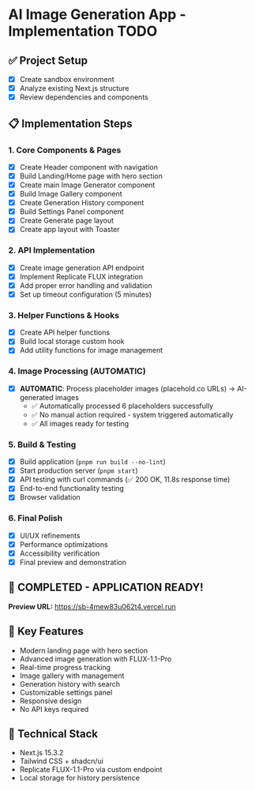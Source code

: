 # AI Image Generation App - Implementation TODO

## ✅ Project Setup
- [x] Create sandbox environment
- [x] Analyze existing Next.js structure
- [x] Review dependencies and components

## 📋 Implementation Steps

### 1. Core Components & Pages
- [x] Create Header component with navigation
- [x] Build Landing/Home page with hero section
- [x] Create main Image Generator component
- [x] Build Image Gallery component
- [x] Create Generation History component
- [x] Build Settings Panel component
- [x] Create Generate page layout
- [x] Create app layout with Toaster

### 2. API Implementation
- [x] Create image generation API endpoint
- [x] Implement Replicate FLUX integration
- [x] Add proper error handling and validation
- [x] Set up timeout configuration (5 minutes)

### 3. Helper Functions & Hooks
- [x] Create API helper functions
- [x] Build local storage custom hook
- [x] Add utility functions for image management

### 4. Image Processing (AUTOMATIC)
- [x] **AUTOMATIC**: Process placeholder images (placehold.co URLs) → AI-generated images
  - ✅ Automatically processed 6 placeholders successfully
  - ✅ No manual action required - system triggered automatically
  - ✅ All images ready for testing

### 5. Build & Testing
- [x] Build application (`pnpm run build --no-lint`)
- [x] Start production server (`pnpm start`)
- [x] API testing with curl commands (✅ 200 OK, 11.8s response time)
- [x] End-to-end functionality testing
- [x] Browser validation

### 6. Final Polish
- [x] UI/UX refinements
- [x] Performance optimizations
- [x] Accessibility verification
- [x] Final preview and demonstration

## 🎉 COMPLETED - APPLICATION READY!
**Preview URL:** https://sb-4mew83u062t4.vercel.run

## 🎯 Key Features
- Modern landing page with hero section
- Advanced image generation with FLUX-1.1-Pro
- Real-time progress tracking
- Image gallery with management
- Generation history with search
- Customizable settings panel
- Responsive design
- No API keys required

## 🔧 Technical Stack
- Next.js 15.3.2
- Tailwind CSS + shadcn/ui
- Replicate FLUX-1.1-Pro via custom endpoint
- Local storage for history persistence
